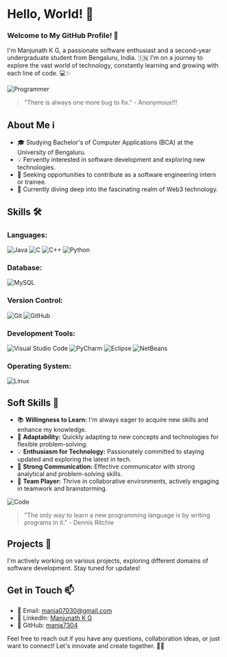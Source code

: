 # Hello, World! 🌟

### Welcome to My GitHub Profile! 👋

I'm Manjunath K G, a passionate software enthusiast and a second-year undergraduate student from Bengaluru, India. 🇮🇳 I'm on a journey to explore the vast world of technology, constantly learning and growing with each line of code. 💻✨

![Programmer](https://media.giphy.com/media/ZVik7pBtu9dNS/giphy.gif)

> "There is always one more bug to fix." - Anonymous!!!

## About Me ℹ️

- 🎓 Studying Bachelor's of Computer Applications (BCA) at the University of Bengaluru.
- 💡 Fervently interested in software development and exploring new technologies.
- 🚀 Seeking opportunities to contribute as a software engineering intern or trainee.
- 🌱 Currently diving deep into the fascinating realm of Web3 technology.

## Skills 🛠️

### Languages:
![Java](https://img.shields.io/badge/Java-007396?style=for-the-badge&logo=java&logoColor=white)
![C](https://img.shields.io/badge/C-00599C?style=for-the-badge&logo=c&logoColor=white)
![C++](https://img.shields.io/badge/C++-00599C?style=for-the-badge&logo=c%2B%2B&logoColor=white)
![Python](https://img.shields.io/badge/Python-3776AB?style=for-the-badge&logo=python&logoColor=white)

### Database:
![MySQL](https://img.shields.io/badge/MySQL-4479A1?style=for-the-badge&logo=mysql&logoColor=white)

### Version Control:
![Git](https://img.shields.io/badge/Git-F05032?style=for-the-badge&logo=git&logoColor=white)
![GitHub](https://img.shields.io/badge/GitHub-181717?style=for-the-badge&logo=github&logoColor=white)

### Development Tools:
![Visual Studio Code](https://img.shields.io/badge/Visual_Studio_Code-007ACC?style=for-the-badge&logo=visual-studio-code&logoColor=white)
![PyCharm](https://img.shields.io/badge/PyCharm-000000?style=for-the-badge&logo=pycharm&logoColor=white)
![Eclipse](https://img.shields.io/badge/Eclipse-2C2255?style=for-the-badge&logo=eclipse&logoColor=white)
![NetBeans](https://img.shields.io/badge/NetBeans-1B6AC6?style=for-the-badge&logo=apache-netbeans-ide&logoColor=white)

### Operating System:
![Linux](https://img.shields.io/badge/Linux-FCC624?style=for-the-badge&logo=linux&logoColor=black)

## Soft Skills 🌟

- 📚 **Willingness to Learn:** I'm always eager to acquire new skills and enhance my knowledge.
- 🤝 **Adaptability:** Quickly adapting to new concepts and technologies for flexible problem-solving.
- 💡 **Enthusiasm for Technology:** Passionately committed to staying updated and exploring the latest in tech.
- 💬 **Strong Communication:** Effective communicator with strong analytical and problem-solving skills.
- 👥 **Team Player:** Thrive in collaborative environments, actively engaging in teamwork and brainstorming.

![Code](https://media.giphy.com/media/13HgwGsXF0aiGY/giphy.gif)

> "The only way to learn a new programming language is by writing programs in it." - Dennis Ritchie

## Projects 🚀

I'm actively working on various projects, exploring different domains of software development. Stay tuned for updates!

## Get in Touch 📫

- 📧 Email: [manja07030@gmail.com](mailto:manja07030@gmail.com)
- 📱 LinkedIn: [Manjunath K G](https://www.linkedin.com/in/manjunathkg07)
- 🔗 GitHub: [manja7304](https://github.com/manja7304)

Feel free to reach out if you have any questions, collaboration ideas, or just want to connect! Let's innovate and create together. 🚀✨
